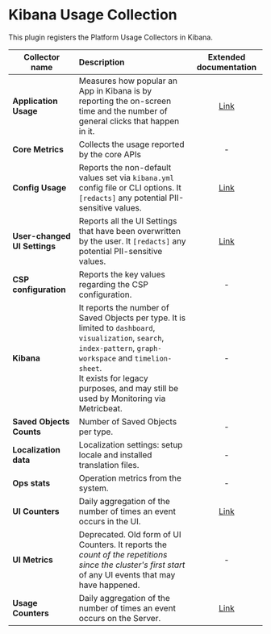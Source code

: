 # Kibana Usage Collection

This plugin registers the Platform Usage Collectors in Kibana.

| Collector name | Description | Extended documentation |
|----------------|:------------|:----------------------:|
| **Application Usage** | Measures how popular an App in Kibana is by reporting the on-screen time and the number of general clicks that happen in it. | [Link](./server/collectors/application_usage/README.md) |
| **Core Metrics** | Collects the usage reported by the core APIs | - |
| **Config Usage** | Reports the non-default values set via `kibana.yml` config file or CLI options. It `[redacts]` any potential PII-sensitive values. | [Link](./server/collectors/config_usage/README.md) |
| **User-changed UI Settings** | Reports all the UI Settings that have been overwritten by the user. It `[redacts]` any potential PII-sensitive values. | [Link](./server/collectors/management/README.md) |
| **CSP configuration** | Reports the key values regarding the CSP configuration. | - |
| **Kibana** | It reports the number of Saved Objects per type. It is limited to `dashboard`, `visualization`, `search`, `index-pattern`, `graph-workspace` and `timelion-sheet`.<br> It exists for legacy purposes, and may still be used by Monitoring via Metricbeat. | - |
| **Saved Objects Counts** | Number of Saved Objects per type. | - |
| **Localization data** | Localization settings: setup locale and installed translation files. | - |
| **Ops stats** | Operation metrics from the system. | - |
| **UI Counters** | Daily aggregation of the number of times an event occurs in the UI. | [Link](../usage_collection/README.mdx#ui-counters) |
| **UI Metrics** | Deprecated. Old form of UI Counters. It reports the _count of the repetitions since the cluster's first start_ of any UI events that may have happened. | - |
| **Usage Counters** | Daily aggregation of the number of times an event occurs on the Server. | [Link](../usage_collection/README.mdx#usage-counters) |
